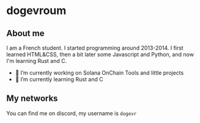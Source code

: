 
# dogevroum

## About me

I am a French student. I started programming around 2013-2014. I first learned HTML&CSS, then a bit later some Javascript and Python, and now I'm learning Rust and C.

- 🔭 I’m currently working on Solana OnChain Tools and little projects
- 🌱 I’m currently learning Rust and C

## My networks

You can find me on discord, my username is `dogevr`